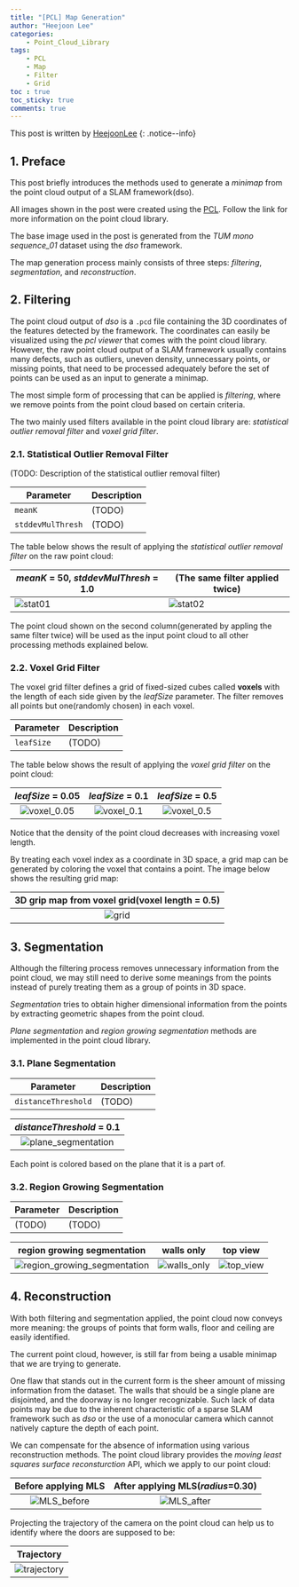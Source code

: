 ```yaml
---
title: "[PCL] Map Generation"
author: "Heejoon Lee"
categories:
    - Point_Cloud_Library
tags:
    - PCL
    - Map
    - Filter
    - Grid
toc : true
toc_sticky: true
comments: true
---
```

This post is written by [HeejoonLee](https://github.com/HeejoonLee)
{: .notice--info}

## 1. Preface
This post briefly introduces the methods used to generate a *minimap* from the point cloud output of a SLAM framework(dso).

All images shown in the post were created using the [PCL][pcl_tutorial]. Follow the link for more information on the point cloud library.

The base image used in the post is generated from the *TUM mono sequence_01* dataset using the *dso* framework.

The map generation process mainly consists of three steps: *filtering*, *segmentation*, and *reconstruction*.

## 2. Filtering

The point cloud output of *dso* is a `.pcd` file containing the 3D coordinates of the features detected by the framework.
The coordinates can easily be visualized using the *pcl viewer* that comes with the point cloud library.
However, the raw point cloud output of a SLAM framework usually contains many defects, such as outliers, uneven density, unnecessary points, or missing points, that need to be processed adequately before the set of points can be used as an input to generate a minimap.

The most simple form of processing that can be applied is *filtering*, where we remove points from the point cloud based on certain criteria.

The two mainly used filters available in the point cloud library are: *statistical outlier removal filter* and *voxel grid filter*.

### 2.1. Statistical Outlier Removal Filter

(TODO: Description of the statistical outlier removal filter)

| Parameter | Description |
| --- | --- |
| `meanK` | (TODO) |
| `stddevMulThresh` | (TODO) |

The table below shows the result of applying the *statistical outlier removal filter* on the raw point cloud:

| *meanK* = 50, *stddevMulThresh* = 1.0 | (The same filter applied twice) |
| --- | --- |
| ![stat01](/assets/images/posts/dso_full_stat1.png) | ![stat02](/assets/images/posts/dso_full_stat2.png) |

The point cloud shown on the second column(generated by appling the same filter twice) will be used as the input point cloud to all other processing methods explained below.


### 2.2. Voxel Grid Filter

The voxel grid filter defines a grid of fixed-sized cubes called **voxels** with the length of each side given by the *leafSize* parameter. The filter removes all points but one(randomly chosen) in each voxel.

| Parameter | Description |
| --- | --- |
| `leafSize` | (TODO) |

The table below shows the result of applying the *voxel grid filter* on the point cloud:

| *leafSize* = 0.05 | *leafSize* = 0.1 | *leafSize* = 0.5 |
| :---: | :---: | :---: |
| ![voxel_0.05](/assets/images/posts/dso_full_voxel_0.05.PNG.png) | ![voxel_0.1](/assets/images/posts/dso_full_voxel_0.1.PNG.png) | ![voxel_0.5](/assets/images/posts/dso_full_voxel_0.5.PNG.png) |

Notice that the density of the point cloud decreases with increasing voxel length. 

By treating each voxel index as a coordinate in 3D space, a grid map can be generated by coloring the voxel that contains a point. The image below shows the resulting grid map: 

| 3D grip map from voxel grid(voxel length = 0.5) |
| :---: |
| ![grid](/assets/images/posts/grid_map_0.5.png) |


## 3. Segmentation

Although the filtering process removes unnecessary information from the point cloud, we may still need to derive some meanings from the points instead of purely treating them as a group of points in 3D space.

*Segmentation* tries to obtain higher dimensional information from the points by extracting geometric shapes from the point cloud.

*Plane segmentation* and *region growing segmentation* methods are implemented in the point cloud library.

### 3.1. Plane Segmentation

| Parameter | Description |
| --- | --- |
| `distanceThreshold` | (TODO) |


| *distanceThreshold* = 0.1 |
| :---: |
| ![plane_segmentation](/assets/images/posts/dso_full_seg_plane.PNG.png) |


Each point is colored based on the plane that it is a part of.


### 3.2. Region Growing Segmentation

| Parameter | Description |
| --- | --- |
| (TODO) | (TODO) |

| region growing segmentation | walls only | top view |
| :---: | :---: | :---: |
| ![region_growing_segmentation](/assets/images/posts/seg.PNG.png) | ![walls_only](/assets/images/posts/normal.PNG.png) | ![top_view](/assets/images/posts/top_view.PNG.png) |


## 4. Reconstruction

With both filtering and segmentation applied, the point cloud now conveys more meaning: the groups of points that form walls, floor and ceiling are easily identified.

The current point cloud, however, is still far from being a usable minimap that we are trying to generate.

One flaw that stands out in the current form is the sheer amount of missing information from the dataset. The walls that should be a single plane are disjointed, and the doorway is no longer recognizable. Such lack of data points may be due to the inherent characteristic of a sparse SLAM framework such as *dso* or the use of a monocular camera which cannot natively capture the depth of each point.

We can compensate for the absence of information using various reconstruction methods. The point cloud library provides the *moving least squares surface reconsturction* API, which we apply to our point cloud:


| Before applying MLS | After applying MLS(*radius*=0.30) |
| :---: | :---: |
| ![MLS_before](/assets/images/posts/mls_raw.PNG.png) | ![MLS_after](/assets/images/posts/mls_0.30.PNG.png) |


Projecting the trajectory of the camera on the point cloud can help us to identify where the doors are supposed to be:

| Trajectory |
| :---: |
| ![trajectory](/assets/images/posts/projection_mls_path.PNG.png) |


[pcl_tutorial]: https://pcl.readthedocs.io/projects/tutorials/en/master/